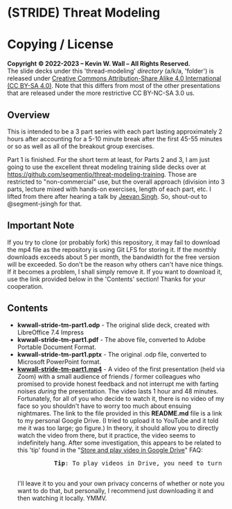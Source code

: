 # (STRIDE) Threat Modeling
# Copying / License
**Copyright © 2022-2023 – Kevin W. Wall – All Rights Reserved.**
<br/>
The slide decks under this 'thread-modeling' _directory_ (a/k/a, 'folder') is released under
[Creative Commons Attribution-Share Alike 4.0 International (CC BY-SA 4.0)](https://creativecommons.org/licenses/by-sa/4.0/). Note that this differs from most of the other presentations that are released under the more restrictive CC BY-NC-SA 3.0 us.

## Overview
This is intended to be a 3 part series with each part lasting approximately 2
hours after accounting for a 5-10 minute break after the first 45-55 minutes or
so as well as all of the breakout group exercises.

Part 1 is finished. For the short term at least, for Parts 2 and 3, I am just
going to use the excellent threat modeling training slide decks over at
https://github.com/segmentio/threat-modeling-training. Those are restricted to
"non-commercial" use, but the overall approach (division into 3 parts, lecture
mixed with hands-on exercises, length of each part, etc. I lifted from there
after hearing a talk by [Jeevan Singh](https://github.com/segment-jsingh). So,
shout-out to @segment-jsingh for that.

  
## Important Note
If you try to clone (or probably fork) this repository, it may fail to download the
mp4 file as the repository is using Git LFS for storing it. If the monthly downloads exceeds about 5 per
month, the bandwidth for the free version will be exceeded. So don't be the reason why others can't have
nice things. If it becomes a problem, I shall simply remove it. If you want to download it, use the link
provided below in the 'Contents' section! Thanks for your cooperation.

## Contents
- **kwwall-stride-tm-part1.odp** - The original slide deck, created with LibreOffice 7.4 Impress
- **kwwall-stride-tm-part1.pdf** - The above file, converted to Adobe Portable Document Format.
- **kwwall-stride-tm-part1.pptx** - The original .odp file, converted to Microsoft PowerPoint format.
- **[kwwall-stride-tm-part1.mp4](https://drive.google.com/file/d/1Ian_EgdUfAS3eFxZEfjLR5ysmtToidTR/view?usp=sharing)** - A video of the first presentation (held via Zoom) with
  a small audience of friends / former colleagues who promised to provide honest feedback and not interrupt
  me with farting noises _during_ the presentation. The video lasts 1 hour and 48 minutes. Fortunately, for
  all of you who decide to watch it, there is no video of my face so you shouldn't have to worry too much 
  about ensuing nightmares. The link to the file provided in this **README.md** file is a link to my personal
  Google Drive. (I tried to upload it to YouTube and it told me it was too large; go figure.)
  In theory, it should allow you to directly watch the video from there, but it practice, the
  video seems to indefinitely hang. After some investigation, this appears to be
  related to this 'tip' found in the "[Store and play video in Google Drive](https://support.google.com/drive/answer/2423694)"
  FAQ:
    <pre>
    &nbsp;&nbsp;&nbsp;&nbsp;&nbsp;&nbsp;&nbsp;&nbsp;<b>Tip</b>: To play videos in Drive, you need to turn on third-party cookies.
    </pre>
  I'll leave it to you and your own privacy concerns of whether or note you want
  to do that, but personally, I recommend just downloading it and then watching it locally. YMMV.

